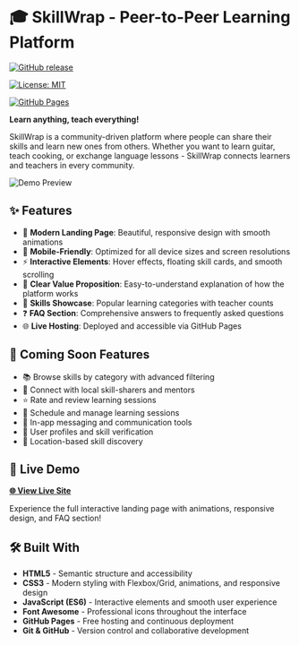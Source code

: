 # 🎓 SkillWrap - Peer-to-Peer Learning Platform

[![GitHub release](https://img.shields.io/github/release/TheOneBall/skillswap-platforms.svg)](https://github.com/TheOneBall/skillswap-platforms/releases)

[![License: MIT](https://img.shields.io/badge/License-MIT-yellow.svg)](https://opensource.org/licenses/MIT)

[![GitHub Pages](https://img.shields.io/badge/Deployed-GitHub%20Pages-brightgreen)](https://theoneball.github.io/skillswap-platforms/)

**Learn anything, teach everything!**

SkillWrap is a community-driven platform where people can share their skills and learn new ones from others. Whether you want to learn guitar, teach cooking, or exchange language lessons - SkillWrap connects learners and teachers in every community.

![Demo Preview](https://via.placeholder.com/800x400/4F46E5/FFFFFF?text=Skillswap+Landing+Page)

## ✨ Features

- 🎨 **Modern Landing Page**: Beautiful, responsive design with smooth animations
- 📱 **Mobile-Friendly**: Optimized for all device sizes and screen resolutions
- ⚡ **Interactive Elements**: Hover effects, floating skill cards, and smooth scrolling
- 🎯 **Clear Value Proposition**: Easy-to-understand explanation of how the platform works
- 🔧 **Skills Showcase**: Popular learning categories with teacher counts
- ❓ **FAQ Section**: Comprehensive answers to frequently asked questions
- 🌐 **Live Hosting**: Deployed and accessible via GitHub Pages

## 🌟 Coming Soon Features

- 📚 Browse skills by category with advanced filtering
- 👥 Connect with local skill-sharers and mentors
- ⭐ Rate and review learning sessions
- 📅 Schedule and manage learning sessions
- 💬 In-app messaging and communication tools
- 👤 User profiles and skill verification
- 📍 Location-based skill discovery

## 🚀 Live Demo

**[🌐 View Live Site](https://TheOneBall.github.io/skillswap-platforms/)**

Experience the full interactive landing page with animations, responsive design, and FAQ section!

## 🛠️ Built With

- **HTML5** - Semantic structure and accessibility
- **CSS3** - Modern styling with Flexbox/Grid, animations, and responsive design
- **JavaScript (ES6)** - Interactive elements and smooth user experience
- **Font Awesome** - Professional icons throughout the interface
- **GitHub Pages** - Free hosting and continuous deployment
- **Git & GitHub** - Version control and collaborative development

